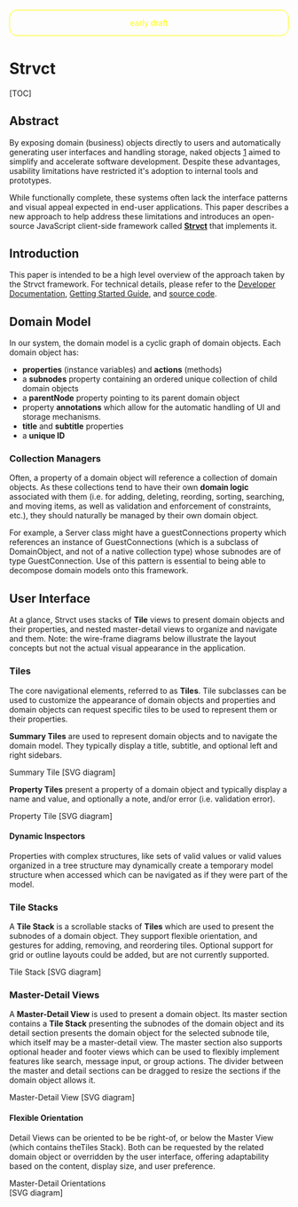 <head>
  <title>strvct paper</title>
</head>

<div style="color: yellow;
        margin: 1em auto;
        margin-bottom: 3em;
        width: 100%;
        max-width: 600px;
        text-align: center;
        border: 1px solid yellow;
        padding: 1em;
        border-radius: 1em;
        box-sizing: border-box;">early draft</div>

# Strvct

[TOC]

## Abstract

By exposing domain (business) objects directly to users and automatically generating user interfaces and handling storage, naked objects [1] aimed to simplify and accelerate software development. Despite these advantages, usability limitations have restricted it's adoption to internal tools and prototypes.

While functionally complete, these systems often lack the interface patterns and visual appeal expected in end-user applications. This paper describes a new approach to help address these limitations and introduces an open-source JavaScript client-side framework called **[Strvct](https://github.com/stevedekorte/strvct.net)** that implements it.

## Introduction

This paper is intended to be a high level overview of the approach taken by the Strvct framework. For technical details, please refer to the [Developer Documentation](./docs/Developer.html), [Getting Started Guide](./docs/GettingStartedGuide.html), and [source code](https://github.com/stevedekorte/strvct.net/).

<!--
## Overview

Strvct is a client-side JavaScript framework for creating single page web applications using a transparently persisted Naked Objects system in which only the domain model objects need to be defined and the user interfaces and storage are handled automatically.

<diagram>
<object type="image/svg+xml" data="docs/diagrams/svg/mvs.svg">[SVG diagram]</object>
</diagram>
-->

## Domain Model

In our system, the domain model is a cyclic graph of domain objects.
Each domain object has:

- **properties** (instance variables) and **actions** (methods)
- a **subnodes** property containing an ordered unique collection of child domain objects
- a **parentNode** property pointing to its parent domain object
- property **annotations** which allow for the automatic handling of UI and storage mechanisms.
- **title** and **subtitle** properties
- a **unique ID**

<!--
The parentNode property expresses ownership of child nodes and is used for the chaining of certain notifications.
-->

### Collection Managers

Often, a property of a domain object will reference a collection of domain objects. As these collections tend to have their own **domain logic** associated with them (i.e. for adding, deleting, reording, sorting, searching, and moving items, as well as validation and enforcement of constraints, etc.), they should naturally be managed by their own domain object.

For example, a Server class might have a guestConnections property which references an instance of GuestConnections (which is a subclass of DomainObject, and not of a native collection type) whose subnodes are of type GuestConnection. Use of this pattern is essential to being able to decompose domain models onto this framework.

## User Interface

At a glance, Strvct uses stacks of **Tile** views to present domain objects and their properties, and nested master-detail views to organize and navigate and them. Note: the wire-frame diagrams below illustrate the layout concepts but not the actual visual appearance in the application.

### Tiles

The core navigational elements, referred to as **Tiles**. Tile subclasses can be used to customize the appearance of domain objects and properties and domain objects can request specific tiles to be used to represent them or their properties.

**Summary Tiles** are used to represent domain objects and to navigate the domain model. They typically display a title, subtitle, and optional left and right sidebars.

<diagram>
Summary Tile
<object type="image/svg+xml" data="docs/diagrams/svg/summary-tile.svg" style="width: 100%; height: auto;">[SVG diagram]</object>
</diagram>

<!--
### Property Tiles
-->

**Property Tiles** present a property of a domain object and typically display a name and value, and optionally a note, and/or error (i.e. validation error).

<diagram>
Property Tile
<object type="image/svg+xml" data="docs/diagrams/svg/property-tile.svg" style="width: 100%; height: auto;">[SVG diagram]</object>
</diagram>

#### Dynamic Inspectors

Properties with complex structures, like sets of valid values or valid values organized in a tree structure may dynamically create a temporary model structure when accessed which can be navigated as if they were part of the model.

<!--
### Summary Customization

A notable feature of the Tiles is their ability to generate summaries that reflect deeper levels of the hierarchy. This is controlled by annotations on the Tiles' slots, which dictate whether or not sub-item summaries should be included. This provides a powerful way to condense information, giving users a quick overview of nested structures without requiring deep navigation.
-->

### Tile Stacks

A **Tile Stack** is a scrollable stacks of **Tiles** which are used to present the subnodes of a domain object. They support flexible orientation, and gestures for adding, removing, and reordering tiles. Optional support for grid or outline layouts could be added, but are not currently supported.

<diagram>
Tile Stack
<object type="image/svg+xml" data="docs/diagrams/svg/tiles.svg" style="width: 100%; height: auto;">[SVG diagram]</object>
</diagram>

### Master-Detail Views

A **Master-Detail View** is used to present a domain object. Its master section contains a **Tile Stack** presenting the subnodes of the domain object and its detail section presents the domain object for the selected subnode tile, which itself may be a master-detail view. The master section also supports optional header and footer views which can be used to flexibly implement features like search, message input, or group actions. The divider between the master and detail sections can be dragged to resize the sections if the domain object allows it.

<diagram>
Master-Detail View
<object type="image/svg+xml" data="docs/diagrams/svg/master-detail.svg" style="width: 100%; height: auto;">[SVG diagram]</object>
</diagram>

#### Flexible Orientation

Detail Views can be oriented to be be right-of, or below the Master View (which contains theTiles Stack). Both can be requested by the related domain object or overridden by the user interface, offering adaptability based on the content, display size, and user preference.

<diagram style="position: relative;
  width: 100%;
  overflow: hidden; 
  border: 0px solid white;
  margin: 0em auto;
  box-sizing: border-box;
   ">
Master-Detail Orientations
<object type="image/svg+xml" data="docs/diagrams/svg/orientations.svg" style="  display: inline-block;
  width: 100%;
  height: 100%;
  box-sizing: border-box;
  top: 0;
  left: 0;">[SVG diagram]</object>
</diagram>

#### Nesting

Nesting of master-detail views with flexible orientations allows for navigation structures which fitmany common application design patterns.

<diagram>
  <div style="display: inline-block; height: fit-content; width: 30%; max-width: 100%;">
  Vertical<br>
  <object type="image/svg+xml" data="docs/diagrams/svg/vertical-hierarchical-miller-columns.svg">[SVG diagram]</object>
  </div>
  <div style="display: inline-block; height: fit-content; width: 30%; max-width: 100%;">
  Horizontal<br>
  <object type="image/svg+xml" data="docs/diagrams/svg/horizontal-hierarchical-miller-columns.svg">[SVG diagram]</object>
  </div>
  <div style="display: inline-block; height: fit-content; width: 30%; max-width: 100%;">
  Hybrid<br>
  <object type="image/svg+xml" data="docs/diagrams/svg/hybrid-hierarchical-miller-columns.svg">[SVG diagram]</object>
  </div>
</diagram>

#### Auto Collapsing and Expanding

Chains of Master-Detail views automatically collapse/expand their tile views until there is space for the remaining master-details views. This allows for responsive and efficient use across a very wide range of viewport sizes.

#### Navigation

- selected tiles on navigation path are highlighted
- active tile (most recently selected) tile is highlghted differently

### Synchronization

#### Model with UI

Domain objects never have references to views but can post change notifications when their properties change. Mutations to domain objects properties will post a change notificaiton on change and will automatically post change notifications if. These notifications are coalesced and sent at the end of the event loop. Views in the UI may listen for these and update themselves accordingly. The notification system monitors for infinite loops and will throw an error if one is detected.

#### UI with Model

Changes to a view..

<!--
### UI Advantages

As the entire UI is composed of these Tile Stack views, features implemented for the Master-Detail views are immeditately available for the entire UI, such as:

- consistent:

  - navigation
  - visual structure
  - interactions
    - adding, removing, reordering
    - search

- every level has:
  - responsive design
  - arbitrary depth navigation
  - flexible layout
  -->

## Storage

Domain object classes each have a property which determines whether the object persisted, as well as property annotations which determine which properties are persisted. The system automatically manages persistence using this metainformation. <!-- Each domain object is stored as an individual JSON record. Storage is done of the client side using IndexedDB.-->

<!--
### Native Collections

Native JavaScript collections (of Array, ArrayBuffer, Map, Object, Set, and TypedArray) referenced by domain object persistent properties are also automatically persisted in their own records.

### Local Storage

Persistent domain objects are stored client side in IndexedDB in a single Object Store of records whose keys are the domain object unique ID and values are the domain objects JSON records. The only index is on the unique ID.
-->

### Synchronization and Transactions

Mutations on persistent properties of persistent domain objects cause them to be auto queued for storage. Objects in this queue are bundled into a single IndexedDB transaction which is committed at the end of the event loop in which the mutation occurs.

### Garbage Collection

Automatic garbage collection of the stored object graph occurs on startup, or when requested. Only objects reachable from the root domain object remain after garbage collection.

[1]: http://downloads.nakedobjects.net/resources/Pawson%20thesis.pdf "Pawson, R., & Matthews, R. (2000). Naked Objects (Technical Report)"
